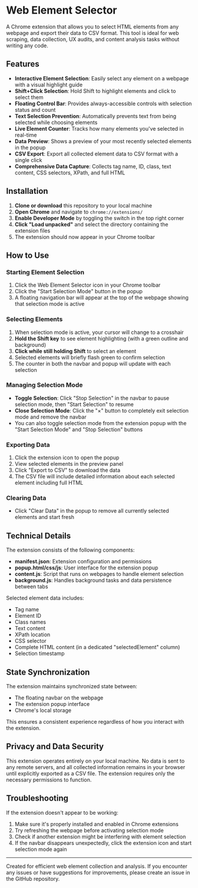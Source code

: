 # Web Element Selector

A Chrome extension that allows you to select HTML elements from any webpage and export their data to CSV format. This tool is ideal for web scraping, data collection, UX audits, and content analysis tasks without writing any code.

## Features

- **Interactive Element Selection**: Easily select any element on a webpage with a visual highlight guide
- **Shift+Click Selection**: Hold Shift to highlight elements and click to select them
- **Floating Control Bar**: Provides always-accessible controls with selection status and count
- **Text Selection Prevention**: Automatically prevents text from being selected while choosing elements
- **Live Element Counter**: Tracks how many elements you've selected in real-time
- **Data Preview**: Shows a preview of your most recently selected elements in the popup
- **CSV Export**: Export all collected element data to CSV format with a single click
- **Comprehensive Data Capture**: Collects tag name, ID, class, text content, CSS selectors, XPath, and full HTML

## Installation

1. **Clone or download** this repository to your local machine
2. **Open Chrome** and navigate to `chrome://extensions/`
3. **Enable Developer Mode** by toggling the switch in the top right corner
4. **Click "Load unpacked"** and select the directory containing the extension files
5. The extension should now appear in your Chrome toolbar

## How to Use

### Starting Element Selection

1. Click the Web Element Selector icon in your Chrome toolbar
2. Click the "Start Selection Mode" button in the popup
3. A floating navigation bar will appear at the top of the webpage showing that selection mode is active

### Selecting Elements

1. When selection mode is active, your cursor will change to a crosshair
2. **Hold the Shift key** to see element highlighting (with a green outline and background)
3. **Click while still holding Shift** to select an element
4. Selected elements will briefly flash green to confirm selection
5. The counter in both the navbar and popup will update with each selection

### Managing Selection Mode

- **Toggle Selection**: Click "Stop Selection" in the navbar to pause selection mode, then "Start Selection" to resume
- **Close Selection Mode**: Click the "×" button to completely exit selection mode and remove the navbar
- You can also toggle selection mode from the extension popup with the "Start Selection Mode" and "Stop Selection" buttons

### Exporting Data

1. Click the extension icon to open the popup
2. View selected elements in the preview panel
3. Click "Export to CSV" to download the data
4. The CSV file will include detailed information about each selected element including full HTML

### Clearing Data

- Click "Clear Data" in the popup to remove all currently selected elements and start fresh

## Technical Details

The extension consists of the following components:

- **manifest.json**: Extension configuration and permissions
- **popup.html/css/js**: User interface for the extension popup
- **content.js**: Script that runs on webpages to handle element selection
- **background.js**: Handles background tasks and data persistence between tabs

Selected element data includes:
- Tag name
- Element ID
- Class names
- Text content
- XPath location
- CSS selector
- Complete HTML content (in a dedicated "selectedElement" column)
- Selection timestamp

## State Synchronization

The extension maintains synchronized state between:
- The floating navbar on the webpage
- The extension popup interface
- Chrome's local storage

This ensures a consistent experience regardless of how you interact with the extension.

## Privacy and Data Security

This extension operates entirely on your local machine. No data is sent to any remote servers, and all collected information remains in your browser until explicitly exported as a CSV file. The extension requires only the necessary permissions to function.

## Troubleshooting

If the extension doesn't appear to be working:

1. Make sure it's properly installed and enabled in Chrome extensions
2. Try refreshing the webpage before activating selection mode
3. Check if another extension might be interfering with element selection
4. If the navbar disappears unexpectedly, click the extension icon and start selection mode again

---

Created for efficient web element collection and analysis. If you encounter any issues or have suggestions for improvements, please create an issue in the GitHub repository.
